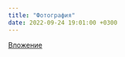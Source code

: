 ```yaml
---
title: "Фотография"
date: 2022-09-24 19:01:00 +0300
---
```



[Вложение](/assets/vk_photos/2/qJcSRAHIwfc.jpg)
